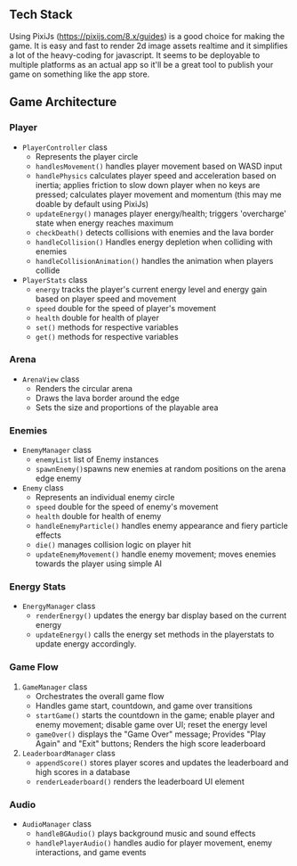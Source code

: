 ## Tech Stack
Using PixiJs (https://pixijs.com/8.x/guides) is a good choice for making the game. It is easy and fast to render 2d image assets realtime and it simplifies a lot of the heavy-coding for javascript. It seems to be deployable to multiple platforms as an actual app so it'll be a great tool to publish your game on something like the app store.

## Game Architecture
### Player
- `PlayerController` class
  - Represents the player circle
  - `handlesMovement()` handles player movement based on WASD input
  - `handlePhysics` calculates player speed and acceleration based on inertia; applies friction to slow down player when no keys are pressed; calculates player movement and momentum (this may me doable by default using PixiJs) 
  - `updateEnergy()` manages player energy/health; triggers 'overcharge' state when energy reaches maximum
  - `checkDeath()` detects collisions with enemies and the lava border
  - `handleCollision()` Handles energy depletion when colliding with enemies
  - `handleCollisionAnimation()` handles the animation when players collide
- `PlayerStats` class
  - `energy` tracks the player's current energy level and energy gain based on player speed and movement
  - `speed` double for the speed of player's movement
  - `health` double for health of player
  - `set()` methods for respective variables
  - `get()` methods for respective variables

### Arena
- `ArenaView` class
  - Renders the circular arena
  - Draws the lava border around the edge
  - Sets the size and proportions of the playable area

### Enemies
- `EnemyManager` class
  - `enemyList` list of Enemy instances
  - `spawnEnemy()`spawns new enemies at random positions on the arena edge
enemy
- `Enemy` class
  - Represents an individual enemy circle
  - `speed` double for the speed of enemy's movement
  - `health` double for health of enemy
  - `handleEnemyParticle()` handles enemy appearance and fiery particle effects
  - `die()` manages collision logic on player hit
  - `updateEnemyMovement()` handle enemy movement; moves enemies towards the player using simple AI 

### Energy Stats
- `EnergyManager` class
  - `renderEnergy()` updates the energy bar display based on the current energy
  - `updateEnergy()` calls the energy set methods in the playerstats to update energy accordingly.

### Game Flow
1. `GameManager` class
   - Orchestrates the overall game flow
   - Handles game start, countdown, and game over transitions
   - `startGame()` starts the countdown in the game; enable player and enemy movement; disable game over UI; reset the energy level
   - `gameOver()` displays the "Game Over" message; Provides "Play Again" and "Exit" buttons; Renders the high score leaderboard
2. `LeaderboardManager` class
   - `appendScore()` stores player scores and updates the leaderboard and high scores in a database
   - `renderLeaderboard()` renders the leaderboard UI element 

### Audio
- `AudioManager` class
  - `handleBGAudio()` plays background music and sound effects
  - `handlePlayerAudio()` handles audio for player movement, enemy interactions, and game events
